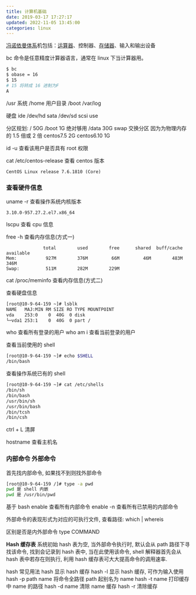 ```yaml
---
title: 计算机基础
date: 2019-03-17 17:27:17
updated: 2022-11-05 13:45:00
categories: linux
---
```


[冯诺依曼体系](https://baike.so.com/doc/1227903-1298795.html)机包括：[运算器](https://baike.so.com/doc/5687638-5900330.html)、控制器、[存储器](https://baike.so.com/doc/4224899-4426539.html)、输入和输出设备

bc 命令是任意精度计算器语言，通常在 linux 下当计算器用。

```sh
$ bc
$ obase = 16
$ 15
# 15 将转成 16 进制为F
A
```

/usr 系统
/home 用户目录
/boot
/var/log

硬盘
ide /dev/hd
sata /dev/sd
scsi
use

分区规划:
/ 50G
/boot 1G 绝对够用
/data 30G
swap 交换分区 因为为物理内存的 1.5 倍或 2 倍 centos7.5 2G  centos6.10 1G

id -u 查看该用户是否具有 root 权限

cat /etc/centos-release 查看 centos 版本

```text
CentOS Linux release 7.6.1810 (Core)
```

### 查看硬件信息

uname -r 查看操作系统内核版本

```text
3.10.0-957.27.2.el7.x86_64
```

lscpu 查看 cpu 信息

free -h 查看内存信息(方式一)

```text
              total        used        free      shared  buff/cache   available
Mem:           927M        376M         66M         46M        483M        346M
Swap:          511M        282M        229M
```

cat /proc/meminfo 查看内存信息(方式二)

查看硬盘信息

```sh
[root@10-9-64-159 ~]# lsblk
NAME   MAJ:MIN RM SIZE RO TYPE MOUNTPOINT
vda    253:0    0  40G  0 disk
└─vda1 253:1    0  40G  0 part /
```

who 查看所有登录的用户
who am i 查看当前登录的用户

查看当前使用的 shell

```sh
[root@10-9-64-159 ~]# echo $SHELL
/bin/bash
```

查看操作系统已有的 shell

```sh
[root@10-9-64-159 ~]# cat /etc/shells
/bin/sh
/bin/bash
/usr/bin/sh
/usr/bin/bash
/bin/tcsh
/bin/csh
```

ctrl + L 清屏

hostname 查看主机名

### 内部命令 外部命令

首先找内部命令, 如果找不到则找外部命令

```sh
[root@10-9-64-159 /]# type -a pwd
pwd 是 shell 内嵌
pwd 是 /usr/bin/pwd
```

基于 bash
enable 查看所有内部命令
enable -n 查看所有已禁用的内部命令

外部命令的表现形式为对应的可执行文件, 查看路径:
which | whereis

区别是否是内外部命令
type COMMAND

**Hash 缓存表**
系统初始 hash 表为空, 当外部命令执行时, 默认会从 path 路径下寻找该命令, 找到会记录到 hash 表中, 当在此使用该命令, shell 解释器首先会从 hash 表中若存在则执行, 利用 hash 缓存表可大大提高命令的调用速率.

hash 常见用法
hash 显示 hash 缓存
hash -l 显示 hash 缓存, 可作为输入使用
hash -p path name 将命令全路径 path 起别名为 name
hash -t name 打印缓存中 name 的路径
hash -d name 清除 name 缓存
hash -r 清除缓存
